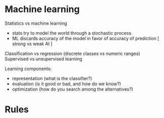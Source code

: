# Machine learning
Statistics vs machine learning
* stats try to model the world through a stochastic process
* ML discards accuracy of the model in favor of accuracy of prediction 
[ strong vs weak AI ]

Classification vs regression (discrete classes vs numeric ranges)
Supervised vs unsupervised learning

Learning components:
* representation (what is the classifier?)
* evaluation (is it good or bad, and how do we know?)
* optimization (how do you search among the alternatives?)

# Rules
